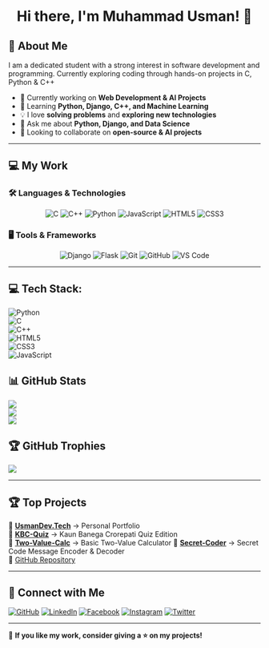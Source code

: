 <h1 align="center">Hi there, I'm Muhammad Usman! 👋</h1>

## 🚀 About Me  
I am a dedicated student with a strong interest in software development and programming. Currently exploring coding through hands-on projects in C, Python & C++

- 🔭 Currently working on **Web Development & AI Projects**  
- 🌱 Learning **Python, Django, C++, and Machine Learning**  
- 💡 I love **solving problems** and **exploring new technologies**  
- 💬 Ask me about **Python, Django, and Data Science**  
- 👯 Looking to collaborate on **open-source & AI projects**  

---

## 💻 My Work  

### 🛠️ Languages & Technologies  

<p align="center">
  <img src="https://img.shields.io/badge/C-%2300599C.svg?style=for-the-badge&logo=c&logoColor=white" alt="C">
  <img src="https://img.shields.io/badge/C++-%2300599C.svg?style=for-the-badge&logo=c%2B%2B&logoColor=white" alt="C++">
  <img src="https://img.shields.io/badge/Python-%233776AB.svg?style=for-the-badge&logo=python&logoColor=white" alt="Python">
  <img src="https://img.shields.io/badge/JavaScript-%23F7DF1E.svg?style=for-the-badge&logo=javascript&logoColor=black" alt="JavaScript">
  <img src="https://img.shields.io/badge/HTML5-%23E34F26.svg?style=for-the-badge&logo=html5&logoColor=white" alt="HTML5">
  <img src="https://img.shields.io/badge/CSS3-%231572B6.svg?style=for-the-badge&logo=css3&logoColor=white" alt="CSS3">
</p>

### 🖥️ Tools & Frameworks  

<p align="center">
  <img src="https://img.shields.io/badge/Django-%23092E20.svg?style=for-the-badge&logo=django&logoColor=white" alt="Django">
  <img src="https://img.shields.io/badge/Flask-%23000000.svg?style=for-the-badge&logo=flask&logoColor=white" alt="Flask">
  <img src="https://img.shields.io/badge/Git-%23F05032.svg?style=for-the-badge&logo=git&logoColor=white" alt="Git">
  <img src="https://img.shields.io/badge/GitHub-%23121011.svg?style=for-the-badge&logo=github&logoColor=white" alt="GitHub">
  <img src="https://img.shields.io/badge/VS%20Code-%23007ACC.svg?style=for-the-badge&logo=visual-studio-code&logoColor=white" alt="VS Code">
</p>

---

## 💻 Tech Stack:  
![Python](https://img.shields.io/badge/python-3670A0?style=flat&logo=python&logoColor=ffdd54)<br>
![C](https://img.shields.io/badge/c-%2300599C.svg?style=flat&logo=c&logoColor=white)    
![C++](https://img.shields.io/badge/C%2B%2B-%2300599C.svg?style=flat&logo=c%2B%2B&logoColor=white)  
![HTML5](https://img.shields.io/badge/html5-%23E34F26.svg?style=flat&logo=html5&logoColor=white)  
![CSS3](https://img.shields.io/badge/css3-%231572B6.svg?style=flat&logo=css3&logoColor=white)  
![JavaScript](https://img.shields.io/badge/javascript-%23323330.svg?style=flat&logo=javascript&logoColor=%23F7DF1E)  

## 📊 GitHub Stats  
![](https://github-readme-stats.vercel.app/api?username=muhammad-usman-py&theme=default&hide_border=false&include_all_commits=false&count_private=true)  
![](https://github-readme-streak-stats.herokuapp.com/?user=muhammad-usman-py&theme=default&hide_border=false)  
![](https://github-readme-stats.vercel.app/api/top-langs/?username=muhammad-usman-py&theme=default&hide_border=false&layout=compact)

## 🏆 GitHub Trophies  
![](https://github-profile-trophy.vercel.app/?username=muhammad-usman-py&theme=onedark&no-frame=false&no-bg=true&margin-w=4)


---

## 🏆 Top Projects  
🔹 **[UsmanDev.Tech](https://muhammad-usman-py.github.io/usmandev.tech/)** → Personal Portfolio  
🔹 **[KBC-Quiz](https://github.com/muhammad-usman-py/Kaun-Banega-Crorepati-Quiz-Edition)** → Kaun Banega Crorepati Quiz Edition   
🔹 **[Two-Value-Calc](https://github.com/muhammad-usman-py/Basic-Two-Value-Calculator)** → Basic Two-Value Calculator
🔹 **[Secret-Coder](https://muhammad-usman-py.github.io/Secret-Message-Encoder-Decoder/)** → Secret Code Message Encoder & Decoder  <br>
🔗 [GitHub Repository](https://github.com/muhammad-usman-py/Secret-Message-Encoder-Decoder)

---

## 🔗 Connect with Me  
[![GitHub](https://img.shields.io/badge/GitHub-000?style=for-the-badge&logo=github)](https://github.com/muhammad-usman-py)
[![LinkedIn](https://img.shields.io/badge/LinkedIn-0A66C2?style=for-the-badge&logo=linkedin&logoColor=white)](https://www.linkedin.com/in/muhammad-usman-py/)
[![Facebook](https://img.shields.io/badge/Facebook-1877F2?style=for-the-badge&logo=facebook&logoColor=white)](https://web.facebook.com/muhammad.usman.py/)
[![Instagram](https://img.shields.io/badge/Instagram-E4405F?style=for-the-badge&logo=instagram&logoColor=white)](https://www.instagram.com/muhammad-usman-py/)
[![Twitter](https://img.shields.io/badge/Twitter-1DA1F2?style=for-the-badge&logo=twitter&logoColor=white)](https://x.com/usjutt07)


---

🌟 **If you like my work, consider giving a ⭐ on my projects!**  
